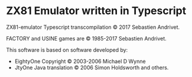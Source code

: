 # ZX81 Emulator written in Typescript

ZX81-emulator Typescript transcompilation &copy; 2017 Sebastien Andrivet.

FACTORY and USINE games are  &copy; 1985-2017 Sebastien Andrivet.

This software is based on software developed by:

* EightyOne Copyright &copy; 2003-2006 Michael D Wynne
* JtyOne Java translation &copy; 2006 Simon Holdsworth and others.
 
